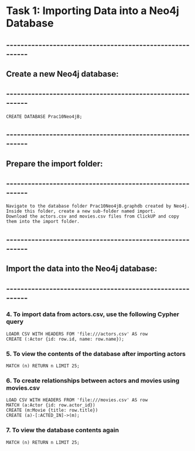 # Task 1: Importing Data into a Neo4j Database
## ---------------------------------------------------------
## Create a new Neo4j database:
## ---------------------------------------------------------
```
CREATE DATABASE Prac10Neo4jB;
```

## ---------------------------------------------------------
## Prepare the import folder:
## ---------------------------------------------------------
```
Navigate to the database folder Prac10Neo4jB.graphdb created by Neo4j.
Inside this folder, create a new sub-folder named import.
Download the actors.csv and movies.csv files from ClickUP and copy them into the import folder.
```

## ---------------------------------------------------------
## Import the data into the Neo4j database:
## ---------------------------------------------------------

### 4. To import data from actors.csv, use the following Cypher query
```
LOADR CSV WITH HEADERS FOM 'file:///actors.csv' AS row
CREATE (:Actor {id: row.id, name: row.name});
```

### 5. To view the contents of the database after importing actors
```
MATCH (n) RETURN n LIMIT 25;
```

### 6. To create relationships between actors and movies using movies.csv
```
LOAD CSV WITH HEADERS FROM 'file:///movies.csv' AS row
MATCH (a:Actor {id: row.actor_id})
CREATE (m:Movie {title: row.title})
CREATE (a)-[:ACTED_IN]->(m);
```

### 7. To view the database contents again
```
MATCH (n) RETURN n LIMIT 25;
```
